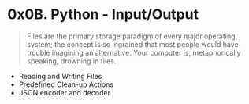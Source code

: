 # 0x0B. Python - Input/Output

> Files are the primary storage paradigm of every major operating system; the concept is so ingrained that most people would have trouble imagining an alternative. Your computer is, metaphorically speaking, drowning in files.
- Reading and Writing Files
- Predefined Clean-up Actions
- JSON encoder and decoder

